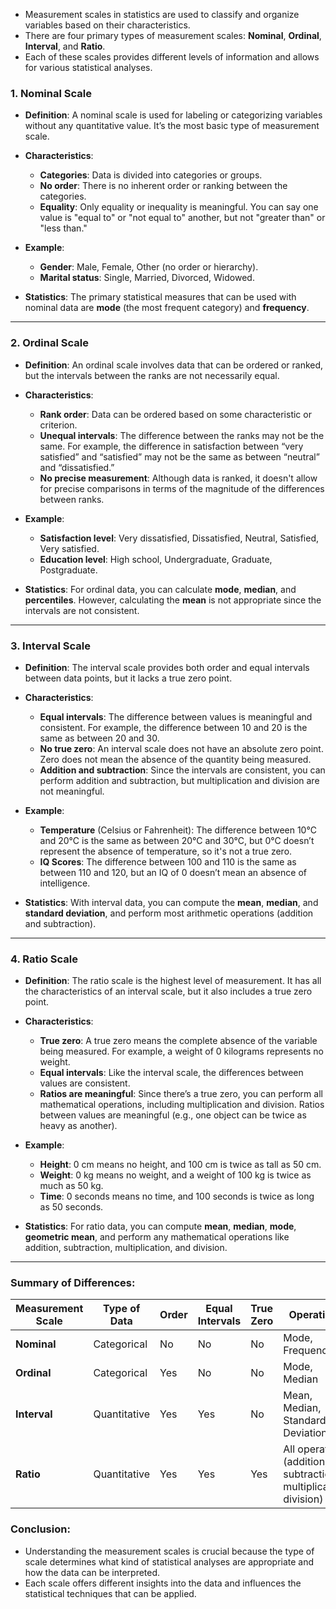 - Measurement scales in statistics are used to classify and organize variables based on their characteristics. 
- There are four primary types of measurement scales: **Nominal**, **Ordinal**, **Interval**, and **Ratio**. 
- Each of these scales provides different levels of information and allows for various statistical analyses. 

### 1. **Nominal Scale**
- **Definition**: A nominal scale is used for labeling or categorizing variables without any quantitative value. It’s the most basic type of measurement scale.
- **Characteristics**:
  - **Categories**: Data is divided into categories or groups.
  - **No order**: There is no inherent order or ranking between the categories.
  - **Equality**: Only equality or inequality is meaningful. You can say one value is "equal to" or "not equal to" another, but not "greater than" or "less than."
  
- **Example**: 
  - **Gender**: Male, Female, Other (no order or hierarchy).
  - **Marital status**: Single, Married, Divorced, Widowed.
  
- **Statistics**: The primary statistical measures that can be used with nominal data are **mode** (the most frequent category) and **frequency**.

---

### 2. **Ordinal Scale**
- **Definition**: An ordinal scale involves data that can be ordered or ranked, but the intervals between the ranks are not necessarily equal.
- **Characteristics**:
  - **Rank order**: Data can be ordered based on some characteristic or criterion.
  - **Unequal intervals**: The difference between the ranks may not be the same. For example, the difference in satisfaction between “very satisfied” and “satisfied” may not be the same as between “neutral” and “dissatisfied.”
  - **No precise measurement**: Although data is ranked, it doesn't allow for precise comparisons in terms of the magnitude of the differences between ranks.
  
- **Example**: 
  - **Satisfaction level**: Very dissatisfied, Dissatisfied, Neutral, Satisfied, Very satisfied.
  - **Education level**: High school, Undergraduate, Graduate, Postgraduate.

- **Statistics**: For ordinal data, you can calculate **mode**, **median**, and **percentiles**. However, calculating the **mean** is not appropriate since the intervals are not consistent.

---

### 3. **Interval Scale**
- **Definition**: The interval scale provides both order and equal intervals between data points, but it lacks a true zero point.
- **Characteristics**:
  - **Equal intervals**: The difference between values is meaningful and consistent. For example, the difference between 10 and 20 is the same as between 20 and 30.
  - **No true zero**: An interval scale does not have an absolute zero point. Zero does not mean the absence of the quantity being measured.
  - **Addition and subtraction**: Since the intervals are consistent, you can perform addition and subtraction, but multiplication and division are not meaningful.

- **Example**: 
  - **Temperature** (Celsius or Fahrenheit): The difference between 10°C and 20°C is the same as between 20°C and 30°C, but 0°C doesn’t represent the absence of temperature, so it's not a true zero.
  - **IQ Scores**: The difference between 100 and 110 is the same as between 110 and 120, but an IQ of 0 doesn’t mean an absence of intelligence.

- **Statistics**: With interval data, you can compute the **mean**, **median**, and **standard deviation**, and perform most arithmetic operations (addition and subtraction).

---

### 4. **Ratio Scale**
- **Definition**: The ratio scale is the highest level of measurement. It has all the characteristics of an interval scale, but it also includes a true zero point.
- **Characteristics**:
  - **True zero**: A true zero means the complete absence of the variable being measured. For example, a weight of 0 kilograms represents no weight.
  - **Equal intervals**: Like the interval scale, the differences between values are consistent.
  - **Ratios are meaningful**: Since there’s a true zero, you can perform all mathematical operations, including multiplication and division. Ratios between values are meaningful (e.g., one object can be twice as heavy as another).
  
- **Example**:
  - **Height**: 0 cm means no height, and 100 cm is twice as tall as 50 cm.
  - **Weight**: 0 kg means no weight, and a weight of 100 kg is twice as much as 50 kg.
  - **Time**: 0 seconds means no time, and 100 seconds is twice as long as 50 seconds.

- **Statistics**: For ratio data, you can compute **mean**, **median**, **mode**, **geometric mean**, and perform any mathematical operations like addition, subtraction, multiplication, and division.

---

### Summary of Differences:
| **Measurement Scale** | **Type of Data** | **Order** | **Equal Intervals** | **True Zero** | **Operations** |
|-----------------------|------------------|-----------|---------------------|---------------|----------------|
| **Nominal**           | Categorical      | No        | No                  | No            | Mode, Frequency|
| **Ordinal**           | Categorical      | Yes       | No                  | No            | Mode, Median   |
| **Interval**          | Quantitative     | Yes       | Yes                 | No            | Mean, Median, Standard Deviation |
| **Ratio**             | Quantitative     | Yes       | Yes                 | Yes           | All operations (addition, subtraction, multiplication, division) |

### Conclusion:
- Understanding the measurement scales is crucial because the type of scale determines what kind of statistical analyses are appropriate and how the data can be interpreted. 
- Each scale offers different insights into the data and influences the statistical techniques that can be applied.
